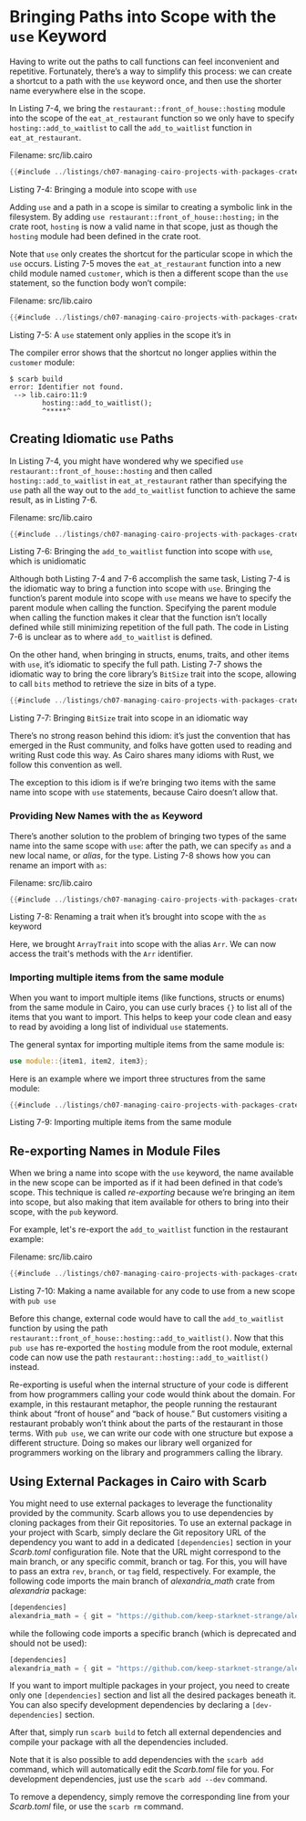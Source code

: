 # Bringing Paths into Scope with the `use` Keyword

Having to write out the paths to call functions can feel inconvenient and repetitive. Fortunately, there’s a way to simplify this process: we can create a shortcut to a path with the `use` keyword once, and then use the shorter name everywhere else in the scope.

In Listing 7-4, we bring the `restaurant::front_of_house::hosting` module into the
scope of the `eat_at_restaurant` function so we only have to specify
`hosting::add_to_waitlist` to call the `add_to_waitlist` function in
`eat_at_restaurant`.

<span class="filename">Filename: src/lib.cairo</span>

```rust
{{#include ../listings/ch07-managing-cairo-projects-with-packages-crates-and-modules/listing_07_04/src/lib.cairo:use}}
```

<span class="caption">Listing 7-4: Bringing a module into scope with `use`</span>

Adding `use` and a path in a scope is similar to creating a symbolic link in the filesystem. By adding `use restaurant::front_of_house::hosting;` in the crate root, `hosting` is now a valid name in that scope, just as though the `hosting` module had been defined in the crate root.

Note that `use` only creates the shortcut for the particular scope in which the `use` occurs. Listing 7-5 moves the `eat_at_restaurant` function into a new child module named `customer`, which is then a different scope than the `use`
statement, so the function body won’t compile:

<span class="filename">Filename: src/lib.cairo</span>

```rust
{{#include ../listings/ch07-managing-cairo-projects-with-packages-crates-and-modules/listing_07_05/src/lib.cairo:wrong-path}}
```

<span class="caption">Listing 7-5: A `use` statement only applies in the scope it’s in</span>

The compiler error shows that the shortcut no longer applies within the `customer` module:

```shell
$ scarb build
error: Identifier not found.
 --> lib.cairo:11:9
        hosting::add_to_waitlist();
        ^*****^
```

## Creating Idiomatic `use` Paths

In Listing 7-4, you might have wondered why we specified `use
restaurant::front_of_house::hosting` and then called `hosting::add_to_waitlist` in
`eat_at_restaurant` rather than specifying the `use` path all the way out to
the `add_to_waitlist` function to achieve the same result, as in Listing 7-6.

<span class="filename">Filename: src/lib.cairo</span>

```rust
{{#include ../listings/ch07-managing-cairo-projects-with-packages-crates-and-modules/listing_07_06/src/lib.cairo:unidiomatic-path}}
```

<span class="caption">Listing 7-6: Bringing the `add_to_waitlist` function into scope with `use`, which is unidiomatic</span>

Although both Listing 7-4 and 7-6 accomplish the same task, Listing 7-4 is
the idiomatic way to bring a function into scope with `use`. Bringing the
function’s parent module into scope with `use` means we have to specify the
parent module when calling the function. Specifying the parent module when
calling the function makes it clear that the function isn’t locally defined
while still minimizing repetition of the full path. The code in Listing 7-6 is
unclear as to where `add_to_waitlist` is defined.

On the other hand, when bringing in structs, enums, traits, and other items with `use`, it’s idiomatic to specify the full path. Listing 7-7 shows the idiomatic way to bring the core library’s `BitSize` trait into the scope, allowing to call `bits` method to retrieve the size in bits of a type.

```rust
{{#include ../listings/ch07-managing-cairo-projects-with-packages-crates-and-modules/listing_07_07/src/lib.cairo}}
```

<span class="caption">Listing 7-7: Bringing `BitSize` trait into scope in an idiomatic way</span>

There’s no strong reason behind this idiom: it’s just the convention that has
emerged in the Rust community, and folks have gotten used to reading and writing Rust code this way.
As Cairo shares many idioms with Rust, we follow this convention as well.

The exception to this idiom is if we’re bringing two items with the same name
into scope with `use` statements, because Cairo doesn’t allow that.

### Providing New Names with the `as` Keyword

There’s another solution to the problem of bringing two types of the same name
into the same scope with `use`: after the path, we can specify `as` and a new
local name, or _alias_, for the type. Listing 7-8 shows how you can rename an import with `as`:

<span class="filename">Filename: src/lib.cairo</span>

```rust
{{#include ../listings/ch07-managing-cairo-projects-with-packages-crates-and-modules/listing_07_08/src/lib.cairo}}
```

<span class="caption">Listing 7-8: Renaming a trait when it’s brought into scope with the `as` keyword</span>

Here, we brought `ArrayTrait` into scope with the alias `Arr`. We can now access the trait's methods with the `Arr` identifier.

### Importing multiple items from the same module

When you want to import multiple items (like functions, structs or enums)
from the same module in Cairo, you can use curly braces `{}` to list all of
the items that you want to import. This helps to keep your code clean and easy
to read by avoiding a long list of individual `use` statements.

The general syntax for importing multiple items from the same module is:

```rust
use module::{item1, item2, item3};
```

Here is an example where we import three structures from the same module:

```rust
{{#include ../listings/ch07-managing-cairo-projects-with-packages-crates-and-modules/listing_07_09/src/lib.cairo}}
```

<span class="caption">Listing 7-9: Importing multiple items from the same module</span>

## Re-exporting Names in Module Files

When we bring a name into scope with the `use` keyword, the name available in
the new scope can be imported as if it had been defined in that code’s scope.
This technique is called _re-exporting_ because we’re bringing an item into scope,
but also making that item available for others to bring into their scope, with the `pub` keyword.

For example, let's re-export the `add_to_waitlist` function in the restaurant example:

<span class="filename">Filename: src/lib.cairo</span>

```rust
{{#include ../listings/ch07-managing-cairo-projects-with-packages-crates-and-modules/listing_07_10/src/lib.cairo:reexporting}}
```

<span class="caption">Listing 7-10: Making a name available for any code to use from a new scope with `pub use`</span>

Before this change, external code would have to call the `add_to_waitlist`
function by using the path `restaurant::front_of_house::hosting::add_to_waitlist()`.
Now that this `pub use` has re-exported the `hosting` module from the root module, external code
can now use the path `restaurant::hosting::add_to_waitlist()` instead.

Re-exporting is useful when the internal structure of your code is different
from how programmers calling your code would think about the domain. For
example, in this restaurant metaphor, the people running the restaurant think
about “front of house” and “back of house.” But customers visiting a restaurant
probably won’t think about the parts of the restaurant in those terms. With
`pub use`, we can write our code with one structure but expose a different
structure. Doing so makes our library well organized for programmers working on
the library and programmers calling the library.

## Using External Packages in Cairo with Scarb

You might need to use external packages to leverage the functionality provided by the community. Scarb allows you to use dependencies by cloning packages from their Git repositories. To use an external package in your project with Scarb, simply declare the Git repository URL of the dependency you want to add in a dedicated `[dependencies]` section in your _Scarb.toml_ configuration file. Note that the URL might correspond to the main branch, or any specific commit, branch or tag. For this, you will have to pass an extra `rev`, `branch`, or `tag` field, respectively. For example, the following code imports the main branch of _alexandria_math_ crate from _alexandria_ package:

```rust
[dependencies]
alexandria_math = { git = "https://github.com/keep-starknet-strange/alexandria.git" }
```

while the following code imports a specific branch (which is deprecated and should not be used):

```rust
[dependencies]
alexandria_math = { git = "https://github.com/keep-starknet-strange/alexandria.git", branch = "cairo-v2.3.0-rc0" }
```

If you want to import multiple packages in your project, you need to create only one `[dependencies]` section and list all the desired packages beneath it. You can also specify development dependencies by declaring a `[dev-dependencies]` section.

After that, simply run `scarb build` to fetch all external dependencies and compile your package with all the dependencies included.

Note that it is also possible to add dependencies with the `scarb add` command, which will automatically edit the _Scarb.toml_ file for you. For development dependencies, just use the `scarb add --dev` command.

To remove a dependency, simply remove the corresponding line from your _Scarb.toml_ file, or use the `scarb rm` command.
